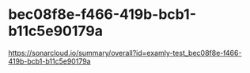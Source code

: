 # bec08f8e-f466-419b-bcb1-b11c5e90179a
https://sonarcloud.io/summary/overall?id=examly-test_bec08f8e-f466-419b-bcb1-b11c5e90179a
